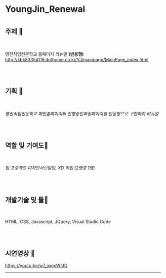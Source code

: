 # YoungJin_Renewal

# 


## 주제 🧡

<br/>

영진직업전문학교 홈페이지 리뉴얼 **(반응형)**
http://kbk83354119.dothome.co.kr/YJ/mainpage/MainPage_index.html

<br/> <br/>

## 기획 💛

<br/>

_영진직업전문학교 메인홈페이지와 진행중인과정페이지를 반응형으로 구현하여 리뉴얼_

<br/> <br/>

## 역할 및 기여도💚

<br/>
 
_팀 프로젝트 디자인서브담당, XD 작업 (2명중 1명)_
 
<br/> <br/>
 
## 개발기술 및 툴💙
 
<br/>
 
HTML,   CSS,   Javascript,   JQuery,  Visual Studio Code
 
<br/> <br/>

## 시연영상 💜
https://youtu.be/w7_oxexWfJQ
 
---------------------------------------
